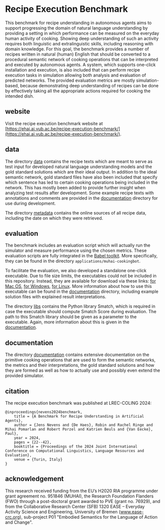 # Recipe Execution Benchmark

This benchmark for recipe understanding in autonomous agents aims to support progressing the domain of natural language understanding by providing a setting in which performance can be measured on the everyday human activity of cooking. Showing deep understanding of such an activity requires both linguistic and extralinguistic skills, including reasoning with domain knowledge. For this goal, the benchmark provides a number of recipes written in natural (human) English that should be converted to a procedural semantic network of cooking operations that can be interpreted and executed by autonomous agents. A system, which supports one-click installation and execution, is also included that can perform recipe execution tasks in simulation allowing both analysis and evaluation of predicted networks. The provided evaluation metrics are mostly simulation-based, because demonstrating deep understanding of recipes can be done by effectively taking all the appropriate actions required for cooking the intended dish.

## website

Visit the recipe execution benchmark website at [https://ehai.ai.vub.ac.be/recipe-execution-benchmark/](https://ehai.ai.vub.ac.be/recipe-execution-benchmark/).

## data 

The directory [data](data) contains the recipe texts which are meant to serve as test input for developed natural language understanding models and the gold standard solutions which are their ideal output. In addition to the ideal semantic network, gold standard files have also been included that specify which sentence has led to certain cooking operations being included in the network. This has mostly been added to provide further insight when analyzing test results after development. Some example recipe texts with annotations and comments are provided in the [documentation](documentation) directory for use during development.  

The directory [metadata](metadata) contains the online sources of all recipe data, including the date on which they were retrieved.

## evaluation

The benchmark includes an evaluation script which will actually run the simulator and measure performance using the chosen metrics. These evaluation scripts are fully integrated in the [Babel toolkit](https://github.com/muhai-project/babel). More specifically, they can be found in the directory `applications/muhai-cookingbot`. 

To facilitate the evaluation, we also developed a standalone one-click executable. Due to file size limits, the executables could not be included in this repository. Instead, they are available for download via these links: [for Mac OS](https://ehai.vub.ac.be/recipe-execution-benchmark/assets/zips/cookingbot-evaluator-intel-mac.zip), [for Windows](https://ehai.vub.ac.be/recipe-execution-benchmark/assets/zips/cookingbot-evaluator-windows.zip), [for Linux](https://ehai.vub.ac.be/recipe-execution-benchmark/assets/zips/cookingbot-evaluator-linux.zip). More information about how to use this executable can be found in the [documentation](documentation) directory, including example solution files with explained result interpretations.

The directory [libs](libs) contains the Python library Smatch, which is required in case the executable should compute Smatch Score during evaluation. The path to this Smatch library should be given as a parameter to the executable. Again, more information about this is given in the [documentation](documentation). 

## documentation

The directory [documentation](documentation) contains extensive documentation on the primitive cooking operations that are used to form the semantic networks, the metrics and their interpretations, the gold standard solutions and how they are formed as well as how to actually use and possibly even extend the provided simulator. 

## citation

The recipe execution benchmark was published at LREC-COLING 2024:

```
@inproceedings{nevens2024benchmark,
    title = {A Benchmark for Recipe Understanding in Artificial Agents},
    author = {Jens Nevens and {De Haes}, Robin and Rachel Ringe and Mihai Pomarlan and Robert Porzel and Katrien Beuls and {Van Eecke}, Paul},
    year = 2024,
    pages = {22--42},
    booktitle = {Proceedings of the 2024 Joint International Conference on Computational Linguistics, Language Resources and Evaluation},
    venue = {Turin, Italy}
}
```

## acknowledgement

This research received funding from the EU’s H2020 RIA programme under grant agreement no. 951846 (MUHAI), the Research Foundation Flanders (FWO) through a post-doctoral grant awarded to PVE (grant no. 76929), and from the Collaborative Research Center (SFB) 1320 EASE – Everyday Activity Science and Engineering, University of Bremen (www.ease-crc.org), sub-project P01 "Embodied Semantics for the Language of Action and Change".
